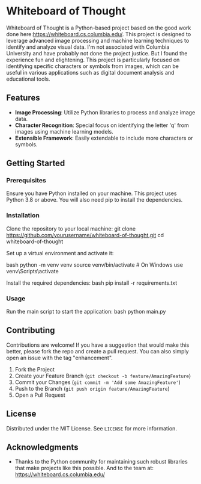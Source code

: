 # Whiteboard of Thought

Whiteboard of Thought is a Python-based project based on the good work done here:https://whiteboard.cs.columbia.edu/. This project is designed to leverage advanced image processing and machine learning techniques to identify and analyze visual data. I'm not associated with Columbia University and have probably not done the project justice. But I found the experience fun and elightening.
This project is particularly focused on identifying specific characters or symbols from images, which can be useful in various applications such as digital document analysis and educational tools.

## Features

- **Image Processing**: Utilize Python libraries to process and analyze image data.
- **Character Recognition**: Special focus on identifying the letter 'q' from images using machine learning models.
- **Extensible Framework**: Easily extendable to include more characters or symbols.

## Getting Started

### Prerequisites

Ensure you have Python installed on your machine. This project uses Python 3.8 or above. You will also need pip to install the dependencies.

### Installation

Clone the repository to your local machine:
git clone https://github.com/yourusername/whiteboard-of-thought.git
cd whiteboard-of-thought

Set up a virtual environment and activate it:

bash
python -m venv venv
source venv/bin/activate # On Windows use venv\Scripts\activate

Install the required dependencies:
bash
pip install -r requirements.txt

### Usage

Run the main script to start the application:
bash
python main.py


## Contributing

Contributions are welcome! If you have a suggestion that would make this better, please fork the repo and create a pull request. You can also simply open an issue with the tag "enhancement".

1. Fork the Project
2. Create your Feature Branch (`git checkout -b feature/AmazingFeature`)
3. Commit your Changes (`git commit -m 'Add some AmazingFeature'`)
4. Push to the Branch (`git push origin feature/AmazingFeature`)
5. Open a Pull Request

## License

Distributed under the MIT License. See `LICENSE` for more information.

## Acknowledgments

- Thanks to the Python community for maintaining such robust libraries that make projects like this possible. And to the team at: https://whiteboard.cs.columbia.edu/
